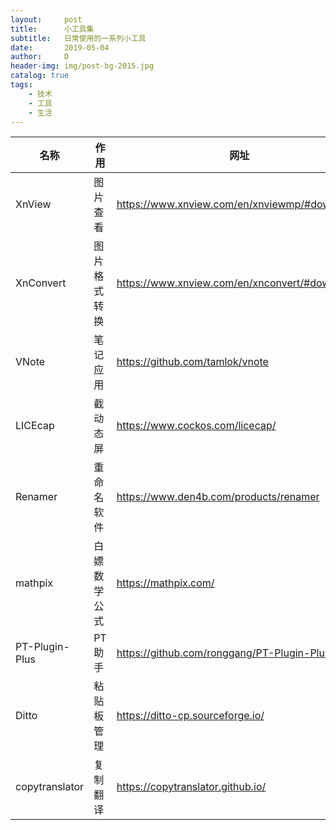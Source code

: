 ```yaml
---
layout:     post
title:      小工具集
subtitle:   日常使用的一系列小工具
date:       2019-05-04
author:     D
header-img: img/post-bg-2015.jpg 
catalog: true
tags:
    - 技术
    - 工具
    - 生活
---
```


|      名称      |    作用     |                      网址                      |
| -------------- | ----------- | ---------------------------------------------- |
| XnView         | 图片查看     | https://www.xnview.com/en/xnviewmp/#downloads  |
| XnConvert      | 图片格式转换 | https://www.xnview.com/en/xnconvert/#downloads |
| VNote          | 笔记应用     | https://github.com/tamlok/vnote                |
| LICEcap        | 截动态屏     | https://www.cockos.com/licecap/                |
| Renamer        | 重命名软件   | https://www.den4b.com/products/renamer         |
| mathpix        | 白嫖数学公式 | https://mathpix.com/                           |
| PT-Plugin-Plus | PT 助手     | https://github.com/ronggang/PT-Plugin-Plus     |
| Ditto          | 粘贴板管理   | https://ditto-cp.sourceforge.io/               |
| copytranslator | 复制翻译     | https://copytranslator.github.io/              |
